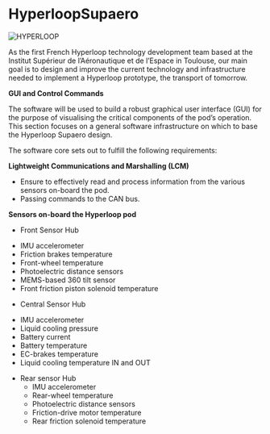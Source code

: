 # HyperloopSupaero

![HYPERLOOP](https://user-images.githubusercontent.com/97123368/157680947-9e6c7dbe-bec0-49dc-a396-6c6e3fa803e2.png)

As the first French Hyperloop technology development team based at the Institut Supérieur de l’Aéronautique et de l’Espace in Toulouse, our main goal is to design and improve the current technology and infrastructure needed to implement a Hyperloop prototype, the transport of tomorrow.

**GUI  and Control Commands**

The software will be used to build a robust graphical user interface (GUI) for the purpose of visualising the critical components of the pod’s operation. This section focuses on a general software infrastructure on which to base the Hyperloop Supaero design.

The software core sets out to fulfill the following requirements:
  
**Lightweight Communications and Marshalling (LCM)**
  * Ensure to effectively read and process information from the various sensors on-board the pod.
  * Passing commands to the CAN bus.
 
 **Sensors on-board the Hyperloop pod**
 * Front Sensor Hub
  - IMU accelerometer
  - Friction brakes temperature
  - Front-wheel temperature
  - Photoelectric distance sensors
  - MEMS-based 360 tilt sensor
  - Front friction piston solenoid temperature

 * Central Sensor Hub
  - IMU accelerometer
  - Liquid cooling pressure
  - Battery current
  - Battery temperature
  - EC-brakes temperature
  - Liquid cooling temperature IN and OUT

  * Rear sensor Hub
    - IMU accelerometer
    - Rear-wheel temperature
    - Photoelectric distance sensors
    - Friction-drive motor temperature
    - Rear friction solenoid temperature

  

